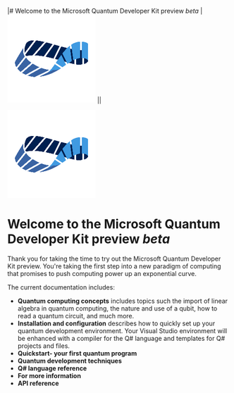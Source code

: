 |# Welcome to the Microsoft Quantum Developer Kit preview *beta*    | ![Microsoft Quantum](media/mobius_strip_preview.png) ||


![Microsoft Quantum](media/mobius_strip_preview.png) 
# Welcome to the Microsoft Quantum Developer Kit preview *beta*
Thank you for taking the time to try out the Microsoft Quantum Developer Kit preview. You're taking the first step into a new paradigm of computing that promises to push computing power up an exponential curve.

The current documentation includes:
* **Quantum computing concepts** includes topics such the import of linear algebra in quantum computing, the nature and use of a qubit, how to read a quantum circuit, and much more.
* **Installation and configuration** describes how to quickly set up your quantum development environment. Your Visual Studio environment will be enhanced with a compiler for the Q# language and templates for Q# projects and files.
* **Quickstart- your first quantum program**
* **Quantum development techniques**
* **Q# language reference**
* **For more information**
* **API reference**

